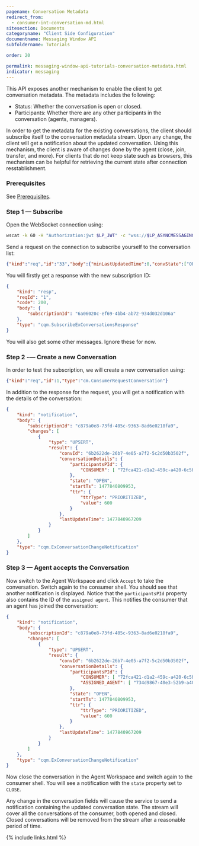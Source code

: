 ```yaml
---
pagename: Conversation Metadata
redirect_from:
  - consumer-int-conversation-md.html
sitesection: Documents
categoryname: "Client Side Configuration"
documentname: Messaging Window API
subfoldername: Tutorials

order: 20

permalink: messaging-window-api-tutorials-conversation-metadata.html
indicator: messaging
---
```


This API exposes another mechanism to enable the client to get conversation metadata. The metadata includes the following:

* Status: Whether the conversation is open or closed.
* Participants: Whether there are any other participants in the conversation (agents, managers).

In order to get the metadata for the existing conversations, the client should subscribe itself to the conversation metadata stream. Upon any change, the client will get a notification about the updated conversation. Using this mechanism, the client is aware of changes done by the agent (close, join, transfer, and more). For clients that do not keep state such as browsers, this mechanism can be helpful for retrieving the current state after connection resstablishment.

### Prerequisites

See [Prerequisites](consumer-int-get-msg.html#prerequisites).

### Step 1 — Subscribe

Open the WebSocket connection using:

```sh
wscat -k 60 -H "Authorization:jwt $LP_JWT" -c "wss://$LP_ASYNCMESSAGINGENT/ws_api/account/$LP_ACCOUNT/messaging/consumer?v=3"
```

Send a request on the connection to subscribe yourself to the conversation list:

```json
{"kind":"req","id":"33","body":{"minLastUpdatedTime":0,"convState":["OPEN","CLOSE"]},"type":"cqm.SubscribeExConversations"    }
```

You will firstly get a response with the new subscription ID:

```json
{
	"kind": "resp",
	"reqId": "1",
	"code": 200,
	"body": {
		"subscriptionId": "6a06020c-ef69-4bb4-ab72-934d032d106a"
	},
	"type": "cqm.SubscribeExConversationsResponse"
}
```

You will also get some other messages. Ignore these for now.

### Step 2 -— Create a new Conversation

In order to test the subscription, we will create a new conversation using:


```json
{"kind":"req","id":1,"type":"cm.ConsumerRequestConversation"}
```

In addition to the response for the request, you will get a notification with the details of the conversation:

```json
{
	"kind": "notification",
	"body": {
		"subscriptionId": "c879a0e8-73fd-405c-9363-8ad6e0218fa9",
		"changes": [
			{
				"type": "UPSERT",
				"result": {
					"convId": "6b2622de-26b7-4e05-a7f2-5c2d50b3502f",
					"conversationDetails": {
						"participantsPId": {
							"CONSUMER": [ "72fca421-d1a2-459c-a420-6c5b1f3e75b0" ]
						},
						"state": "OPEN",
						"startTs": 1477840809953,
						"ttr": {
							"ttrType": "PRIORITIZED",
							"value": 600
						}
					},
					"lastUpdateTime": 1477840967209
				}
			}
		]
	},
	"type": "cqm.ExConversationChangeNotification"
}
```

### Step 3 — Agent accepts the Conversation

Now switch to the Agent Workspace and click ``Accept`` to take the conversation. Switch again to the consumer shell. You should see that another notification is displayed. Notice that the ``participantsPId`` property also contains the ID of the ``assigned agent``. This notifies the consumer that an agent has joined the conversation:

```json
{
	"kind": "notification",
	"body": {
		"subscriptionId": "c879a0e8-73fd-405c-9363-8ad6e0218fa9",
		"changes": [
			{
				"type": "UPSERT",
				"result": {
					"convId": "6b2622de-26b7-4e05-a7f2-5c2d50b3502f",
					"conversationDetails": {
						"participantsPId": {
							"CONSUMER": [ "72fca421-d1a2-459c-a420-6c5b1f3e75b0" ],
							"ASSIGNED_AGENT": [	"734d9867-40e3-52b9-a401-07e877676d64" ]
						},
						"state": "OPEN",
						"startTs": 1477840809953,
						"ttr": {
							"ttrType": "PRIORITIZED",
							"value": 600
						}
					},
					"lastUpdateTime": 1477840967209
				}
			}
		]
	},
	"type": "cqm.ExConversationChangeNotification"
}
```

Now close the conversation in the Agent Workspace and switch again to the consumer shell. You will see a notification with the ``state`` property set to ``CLOSE``.

Any change in the conversation fields will cause the service to send a notification containing the updated conversation state. The stream will cover all the conversations of the consumer, both opened and closed. Closed conversations will be removed from the stream after a reasonable period of time.

{% include links.html %}
